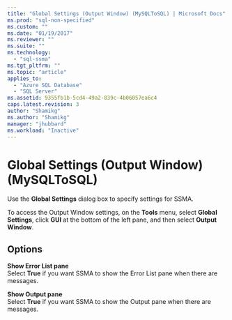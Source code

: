 ```yaml
---
title: "Global Settings (Output Window) (MySQLToSQL) | Microsoft Docs"
ms.prod: "sql-non-specified"
ms.custom: ""
ms.date: "01/19/2017"
ms.reviewer: ""
ms.suite: ""
ms.technology: 
  - "sql-ssma"
ms.tgt_pltfrm: ""
ms.topic: "article"
applies_to: 
  - "Azure SQL Database"
  - "SQL Server"
ms.assetid: 9355fb1b-5cd4-49a2-839c-4b06057ea6c4
caps.latest.revision: 3
author: "Shamikg"
ms.author: "Shamikg"
manager: "jhubbard"
ms.workload: "Inactive"
---
```

# Global Settings (Output Window) (MySQLToSQL)
Use the **Global Settings** dialog box to specify settings for SSMA.  
  
To access the Output Window settings, on the **Tools** menu, select **Global Settings**, click **GUI** at the bottom of the left pane, and then select **Output Window**.  
  
## Options  
**Show Error List pane**  
Select **True** if you want SSMA to show the Error List pane when there are messages.  
  
**Show Output pane**  
Select **True** if you want SSMA to show the Output pane when there are messages.  
  
